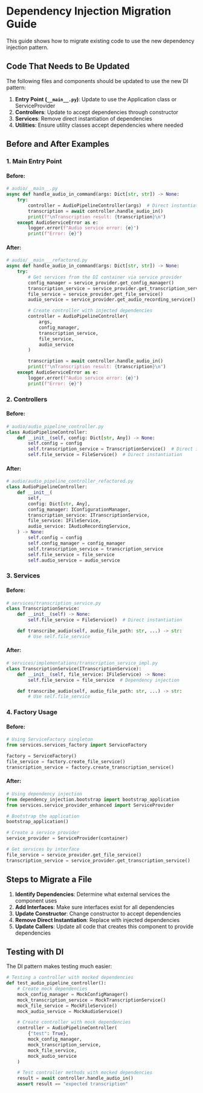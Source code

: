 # Dependency Injection Migration Guide

This guide shows how to migrate existing code to use the new dependency injection pattern.

## Code That Needs to Be Updated

The following files and components should be updated to use the new DI pattern:

1. **Entry Point (`__main__.py`)**: Update to use the Application class or ServiceProvider
2. **Controllers**: Update to accept dependencies through constructor
3. **Services**: Remove direct instantiation of dependencies
4. **Utilities**: Ensure utility classes accept dependencies where needed

## Before and After Examples

### 1. Main Entry Point

#### Before:

```python
# audio/__main__.py
async def handle_audio_in_command(args: Dict[str, str]) -> None:
    try:
        controller = AudioPipelineController(args)  # Direct instantiation
        transcription = await controller.handle_audio_in()
        print(f"\nTranscription result: {transcription}\n")
    except AudioServiceError as e:
        logger.error(f"Audio service error: {e}")
        print(f"Error: {e}")
```

#### After:

```python
# audio/__main___refactored.py
async def handle_audio_in_command(args: Dict[str, str]) -> None:
    try:
        # Get services from the DI container via service provider
        config_manager = service_provider.get_config_manager()
        transcription_service = service_provider.get_transcription_service()
        file_service = service_provider.get_file_service()
        audio_service = service_provider.get_audio_recording_service()

        # Create controller with injected dependencies
        controller = AudioPipelineController(
            args,
            config_manager,
            transcription_service,
            file_service,
            audio_service
        )

        transcription = await controller.handle_audio_in()
        print(f"\nTranscription result: {transcription}\n")
    except AudioServiceError as e:
        logger.error(f"Audio service error: {e}")
        print(f"Error: {e}")
```

### 2. Controllers

#### Before:

```python
# audio/audio_pipeline_controller.py
class AudioPipelineController:
    def __init__(self, config: Dict[str, Any]) -> None:
        self.config = config
        self.transcription_service = TranscriptionService()  # Direct instantiation
        self.file_service = FileService()  # Direct instantiation
```

#### After:

```python
# audio/audio_pipeline_controller_refactored.py
class AudioPipelineController:
    def __init__(
        self,
        config: Dict[str, Any],
        config_manager: IConfigurationManager,
        transcription_service: ITranscriptionService,
        file_service: IFileService,
        audio_service: IAudioRecordingService,
    ) -> None:
        self.config = config
        self.config_manager = config_manager
        self.transcription_service = transcription_service
        self.file_service = file_service
        self.audio_service = audio_service
```

### 3. Services

#### Before:

```python
# services/transcription_service.py
class TranscriptionService:
    def __init__(self) -> None:
        self.file_service = FileService()  # Direct instantiation

    def transcribe_audio(self, audio_file_path: str, ...) -> str:
        # Use self.file_service
```

#### After:

```python
# services/implementations/transcription_service_impl.py
class TranscriptionService(ITranscriptionService):
    def __init__(self, file_service: IFileService) -> None:
        self.file_service = file_service  # Dependency injection

    def transcribe_audio(self, audio_file_path: str, ...) -> str:
        # Use self.file_service
```

### 4. Factory Usage

#### Before:

```python
# Using ServiceFactory singleton
from services.services_factory import ServiceFactory

factory = ServiceFactory()
file_service = factory.create_file_service()
transcription_service = factory.create_transcription_service()
```

#### After:

```python
# Using dependency injection
from dependency_injection.bootstrap import bootstrap_application
from services.service_provider_enhanced import ServiceProvider

# Bootstrap the application
bootstrap_application()

# Create a service provider
service_provider = ServiceProvider(container)

# Get services by interface
file_service = service_provider.get_file_service()
transcription_service = service_provider.get_transcription_service()
```

## Steps to Migrate a File

1. **Identify Dependencies**: Determine what external services the component uses
2. **Add Interfaces**: Make sure interfaces exist for all dependencies
3. **Update Constructor**: Change constructor to accept dependencies
4. **Remove Direct Instantiation**: Replace with injected dependencies
5. **Update Callers**: Update all code that creates this component to provide dependencies

## Testing with DI

The DI pattern makes testing much easier:

```python
# Testing a controller with mocked dependencies
def test_audio_pipeline_controller():
    # Create mock dependencies
    mock_config_manager = MockConfigManager()
    mock_transcription_service = MockTranscriptionService()
    mock_file_service = MockFileService()
    mock_audio_service = MockAudioService()

    # Create controller with mock dependencies
    controller = AudioPipelineController(
        {"test": True},
        mock_config_manager,
        mock_transcription_service,
        mock_file_service,
        mock_audio_service
    )

    # Test controller methods with mocked dependencies
    result = await controller.handle_audio_in()
    assert result == "expected transcription"
```
